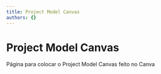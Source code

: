 ```yaml
---
title: Project Model Canvas
authors: {}
---
```


# Project Model Canvas

Página para colocar o Project Model Canvas feito no Canva